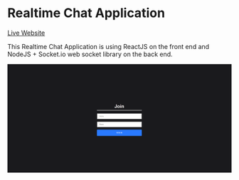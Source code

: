 Realtime Chat Application
=========================  

[Live Website](https://utkarsh-react-chat-app.netlify.app/)  

This Realtime Chat Application is using ReactJS on the front end and NodeJS + Socket.io web socket library on the back end.  

![Welcome Page](./src/assets/welcome_page.png)  
